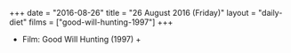 +++
date = "2016-08-26"
title = "26 August 2016 (Friday)"
layout = "daily-diet"
films = ["good-will-hunting-1997"]
+++


* Film: Good Will Hunting (1997) +
